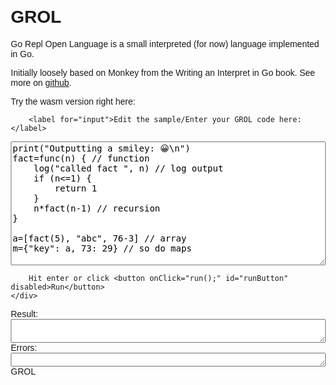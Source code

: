 # GROL

Go Repl Open Language is a small interpreted (for now) language implemented in Go.

Initially loosely based on Monkey from the Writing an Interpret in Go book.
See more on [github](https://github.com/grol-io/grol/).

Try the wasm version right here:
<style>

        body {
            font-family: Arial, sans-serif;
            margin: 20px;
        }

        .container {
            display: flex;
            flex-direction: column;
            gap: 10px;
        }

        textarea, label, div {
            font-size: 14px;
            width: 100%;
            box-sizing: border-box;
        }

        button {
            align-self: flex-start;
        }

        label {
            margin-bottom: 5px;
        }

        .error-textarea {
            color: red;
        }
    </style>

<script src="wasm_exec.js"></script>
<script>

        if (!WebAssembly.instantiateStreaming) { // polyfill
            WebAssembly.instantiateStreaming = async (resp, importObject) => {
                const source = await (await resp).arrayBuffer();
                return await WebAssembly.instantiate(source, importObject);
            };
        }
        const go = new Go();
        let mod, inst;
        WebAssembly.instantiateStreaming(fetch("grol.wasm"), go.importObject).then((result) => {
            mod = result.module;
            inst = result.instance;
            document.getElementById("runButton").disabled = false;
        }).catch((err) => {
            console.error(err);
        });
        function resizeTextarea(textarea) {
            textarea.style.height = 'auto';
            textarea.style.height = (textarea.scrollHeight) + 'px';
        }

        async function run() {
            try {
                // console.clear();
                console.log('In run')
                go.run(inst);
                var input = document.getElementById('input').value
                // Call the grol function with the input
                var output = grol(input);
                console.log('Eval done:');
                console.log(output);
                // Write the result to the output textarea
                document.getElementById('output').value = output.result;
                document.getElementById('errors').value = output.errors.join("\n");
                document.getElementById('version').innerHTML = "GROL " + grolVersion;
                resizeTextarea(document.getElementById('output'));
                resizeTextarea(document.getElementById('errors'));
            } catch (e) {
                console.error(e);
            } finally {
                inst = await WebAssembly.instantiate(mod, go.importObject); // reset instance
            }
        }
        document.addEventListener('DOMContentLoaded', (event) => {
            document.getElementById('input').addEventListener('keydown', function (e) {
                if (e.key === 'Enter') {
                    run();
                }
            });
        });

    </script>

<div>

        <label for="input">Edit the sample/Enter your GROL code here:</label>

<textarea id="input" rows="12" cols="80">
print("Outputting a smiley: 😀\n")
fact=func(n) { // function
    log("called fact ", n) // log output
    if (n<=1) {
        return 1
    }
    n*fact(n-1) // recursion
}

a=[fact(5), "abc", 76-3] // array
m={"key": a, 73: 29} // so do maps
</textarea>
</div>
<div>

        Hit enter or click <button onClick="run();" id="runButton" disabled>Run</button>
    </div>
<div>
        <label for="output">Result:</label>
        <textarea id="output" rows="2" cols="80"></textarea>
    </div>
<div>
        <label for="errors">Errors:</label>
        <textarea id="errors" rows="1" cols="80" class="error-textarea"></textarea>
    </div>
<div id="version">GROL</div>
